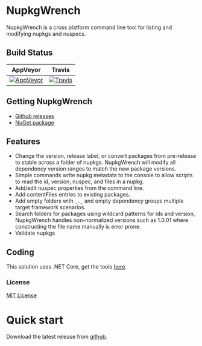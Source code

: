# NupkgWrench

NupkgWrench is a cross platform command line tool for listing and modifying nupkgs and nuspecs.

## Build Status

| AppVeyor | Travis |
| --- | --- |
| [![AppVeyor](https://ci.appveyor.com/api/projects/status/jovo9wvxbqgws4ob?svg=true)](https://ci.appveyor.com/project/emgarten/nupkgwrench) | [![Travis](https://travis-ci.org/emgarten/NupkgWrench.svg?branch=master)](https://travis-ci.org/emgarten/NupkgWrench) |

## Getting NupkgWrench

* [Github releases](https://github.com/emgarten/NupkgWrench/releases/latest)
* [NuGet package](https://www.nuget.org/packages/NupkgWrench)

## Features
* Change the version, release label, or convert packages from pre-release to stable across a folder of nupkgs. NupkgWrench will modify all dependency version ranges to match the new package versions.
* Simple commands write nupkg metadata to the console to allow scripts to read the id, version, nuspec, and files in a nupkg.
* Add/edit nuspec properties from the command line.
* Add contentFiles entries to existing packages.
* Add empty folders with ``_._`` and empty dependency groups multiple target framework scenarios.
* Search folders for packages using wildcard patterns for ids and version, NupkgWrench handles non-normalized versions such as 1.0.01 where constructing the file name manually is error prone.
* Validate nupkgs

## Coding
This solution uses .NET Core, get the tools [here](http://dot.net/).

### License
[MIT License](https://github.com/emgarten/NupkgWrench/blob/master/LICENSE.md)

# Quick start

Download the latest release from [github](https://github.com/emgarten/NupkgWrench/releases/latest).

